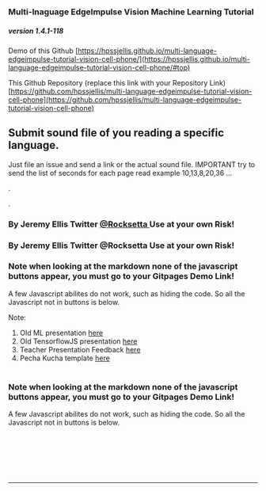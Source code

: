 
### Multi-lnaguage EdgeImpulse Vision Machine Learning Tutorial


##### version 1.4.1-118


Demo of this Github  [https://hpssjellis.github.io/multi-language-edgeimpulse-tutorial-vision-cell-phone/](https://hpssjellis.github.io/multi-language-edgeimpulse-tutorial-vision-cell-phone/#top)


This Github Repository (replace this link with your Repository Link) [https://github.com/hpssjellis/multi-language-edgeimpulse-tutorial-vision-cell-phone](https://github.com/hpssjellis/multi-language-edgeimpulse-tutorial-vision-cell-phone)


## Submit sound file of you reading a specific language.

Just file an issue and send a link or the actual sound file.  IMPORTANT try to send the list of seconds for each page read  example 10,13,8,20,36 ...




.



.




 ### By Jeremy Ellis Twitter <a href="https://twitter.com/rocksetta">@Rocksetta </a> Use at your own Risk!


### By Jeremy Ellis Twitter @Rocksetta Use at your own Risk!
### Note when looking at the markdown none of the javascript buttons appear, you must go to your Gitpages Demo Link!
A few Javascript abilites do not work, such as hiding the code. So all the Javascript not in buttons is below. 

Note: 
1. Old ML presentation <a href="https://hpssjellis.github.io/my-robotics-machine-learning-teaching-lightning-talk-pecha-kucha/">here</a>
2. Old TensorflowJS presentation <a href="https://hpssjellis.github.io/lightening-talk-Pecha-Kucha-tensorflowjs/">here</a>
3. Teacher Presentation Feedback <a href="https://hpssjellis.github.io/jeremy-ellis-tinyML-teacher-feedback-2022/">here</a>
4. Pecha Kucha template <a href="https://github.com/hpssjellis/pecha-kucha-lightning-talks-template">here</a>
<br><br>
 
 ### Note when looking at the markdown none of the javascript buttons appear, you must go to your Gitpages Demo Link!
A few Javascript abilites do not work, such as hiding the code. So all the Javascript not in buttons is below. 

 
 <br><br><br><br><br>
 <hr>
 


